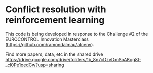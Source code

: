 # Conflict resolution with reinforcement learning
This code is being developed in response to the Challenge #2 of the EUROCONTROL Innovation Masterclass (https://github.com/ramondalmau/atcenv).

Find more papers, data, etc in the shared drive https://drive.google.com/drive/folders/1b_8n7cDzvDmSoAKog8t-_cl0Pe1oedCw?usp=sharing
